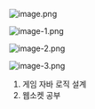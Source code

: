 
![image.png](./image.png)


![image-1.png](./image-1.png)

![image-2.png](./image-2.png)

![image-3.png](./image-3.png)

1. 게임 자바 로직 설계
2. 웹소켓 공부
